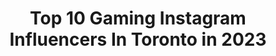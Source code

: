 ---
title: Top 10 Gaming Instagram Influencers In Toronto in 2023
description: >-
  Find top gaming Instagram influencers in Toronto in 2023. Most popular hashtags: #gaming #instagood #love #gamer.
platform: Instagram
hits: 9
text_top: Identify the best Instagram profiles on inBeat.
text_bottom: Our database holds 9 Instagram influencers like this in Toronto, Canada for you to work with.
profiles:
  - username: "ashmacgames"
    fullname: >-
      Ash Mac
    bio: >-
      🎮 Me play video game 🇨🇦 Toronto, Canada 🤓 Fortnite Code: ash_macc
    location: "Canada"
    followers: 3991
    engagement: 1626
    commentsToLikes: 0.141668
    id: ckapatraexfkc0i78nttlp8sm
    verified: false
    hashtags: "#gamer, #gamerlife, #gamergirl, #girlgamer"
  - username: "greenskull"
    fullname: >-
      Greenskull
    bio: >-
      Full-time content creator and video game guy from #Toronto. Currently addicted to: 😇 #Halo ☠️ #SeaofThieves
    location: "Canada"
    followers: 9242
    engagement: 322
    commentsToLikes: 0.042062
    id: ck14i3ib9dgj40i19l87ivx0j
    verified: false
    hashtags: "#halo, #ad, #gaming, #samsunginfluencer"
  - username: "alexotos"
    fullname: >-
      Alexander
    bio: >-
      🇨🇦 Toronto Tech Enthusiast 💡 CAN’T SAY x @spacecables
    location: "Canada"
    followers: 45524
    engagement: 579
    commentsToLikes: 0.066010
    id: ck0vxxr4219h00i19bhehj49d
    verified: false
    hashtags: "#mechanicalkeyboard, #pcmr, #artisankeycaps, #flatlay"
  - username: "yudoart"
    fullname: >-
      Justin
    bio: >-
      I like to design stickers! Climbing ❤️ Toronto 🇨🇦 ⬇️ Online Shop + Links ⬇️
    location: "Canada"
    followers: 23568
    engagement: 914
    commentsToLikes: 0.015253
    id: ck0u6dn231lee0i19icd9te81
    verified: false
    hashtags: "#drawtober, #adorable, #cuteartstyle, #vinylstickers"
  - username: "sparklingwinos"
    fullname: >-
      Sparkling Winos
    bio: >-
      We're Mike & Jeff! 👋 WSET 3🏅 Two 👬's blogging about all things bubbly! 🍾 Follow us to learn all about sparkling wine! 🥂 Latest Blog Post! ⬇️
    location: "Canada"
    followers: 32801
    engagement: 280
    commentsToLikes: 0.133262
    id: ck0u2kf4n03t50i199yna5am1
    verified: false
    hashtags: "#stayhome, #winetasting, #positivevibes, #spanishwine"
  - username: "canada_drew"
    fullname: >-
      DREW BARSNESS
    bio: >-
      LIVE ON TWITCH AT 6pm everyday! Hamilton 🏡 TikTok: Canada_Drew ➡️650k Biz Email: Drewbarsness@viralnation.com ⬇️LIVE ON TWITCH⬇️
    location: "Canada"
    followers: 18251
    engagement: 5647
    commentsToLikes: 0.041370
    id: ck5hgkixr39300i11jjvvlb3j
    verified: false
    hashtags: "#comedy, #minecraft, #cat, #comedymemes"
  - username: "pogoshinyhunter"
    fullname: >-
      POGOShinyHunter
    bio: >-
      Hunting for the shundo dex ✨💯😍 Yes I spoof, get over it 😅 No I don’t want to trade.. Visit link for Spoofing info 👻
    location: "Canada"
    followers: 13496
    engagement: 571
    commentsToLikes: 0.017183
    id: ck9hblp78he370j7879a9t55a
    verified: false
    hashtags: "#tutorials, #shinydunsparce, #pogonews, #throwbackchallenge"
  - username: "yandjii"
    fullname: >-
      YANDJI💋 (yan-gee)
    bio: >-
      ‘WAVY’ out on ALL platforms 💎 Your favourite trouble maker 😈 If not me, then who? Click below!
    location: "Canada"
    followers: 12867
    engagement: 1537
    commentsToLikes: 0.076818
    id: ckap5p95ocl1t0i78oxtkk7dh
    verified: false
    hashtags: "#exploremore, #youtuber, #youtubechannel, #artist"
  - username: "thaohuynhyt"
    fullname: >-
      Thao Huynh
    bio: >-
      YouTube Creator •Tech Enthusiast •Dance & Positivity
    location: "Canada"
    followers: 12665
    engagement: 1135
    commentsToLikes: 0.038880
    id: ck13bpj0kwjrx0i196tjt3yvt
    verified: false
    hashtags: "#beautiful, #smile, #pixel5, #life"
  - username: "vampx13"
    fullname: >-
      Amanda McKnight
    bio: >-
      Host at Top 10 Nerd / Gaming. Renegade Games Enthusiast. Avid RPGr. Actress. Cosplay model. 🏳️‍🌈 That nerdy weirdo. 🤓 👇 Other stuff 💕
    location: "Canada"
    followers: 13309
    engagement: 1048
    commentsToLikes: 0.027489
    id: ck135cy580ug20i19ij2x33dw
    verified: false
    hashtags: "#dork, #catan, #staynerdy, #wearyourmask"
---